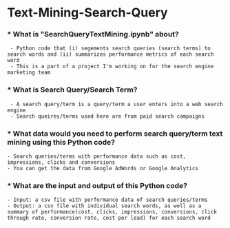 # Text-Mining-Search-Query
### * What is "SearchQueryTextMining.ipynb" about?
	 - Python code that (i) segements search queries (search terms) to search words and (ii) summarizes performance metrics of each search word
     - This is a part of a project I'm working on for the search engine marketing team
### * What is Search Query/Search Term?
     - A search query/term is a query/term a user enters into a web search engine
     - Search queires/terms used here are from paid search campaigns
### * What data would you need to perform search query/term text mining using this Python code?
	- Search queries/terms with performance data such as cost, impressions, clicks and conversions
	- You can get the data from Google AdWords or Google Analytics
### * What are the input and output of this Python code?	
	- Input: a csv file with performance data of search queries/terms
	- Output: a csv file with individual search words, as well as a summary of performance(cost, clicks, impressions, conversions, click through rate, conversion rate, cost per lead) for each search word
